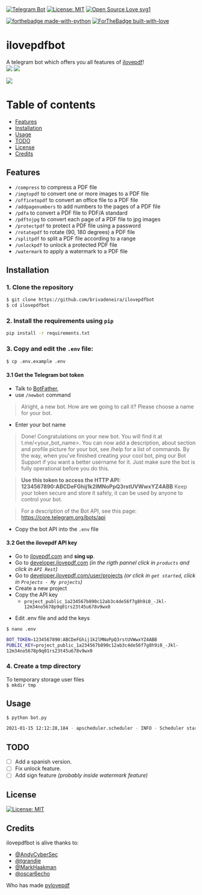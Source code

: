 [![Telegram Bot](https://img.shields.io/badge/Telegram-Bot-blue.svg)](https://t.me/i_love_pdf_bot)
[![License: MIT](https://img.shields.io/badge/License-MIT-yellow.svg)](https://opensource.org/licenses/MIT) [![Open Source Love svg1](https://badges.frapsoft.com/os/v1/open-source.svg?v=103)](https://github.com/ellerbrock/open-source-badges/)
  
[![forthebadge made-with-python](http://ForTheBadge.com/images/badges/made-with-python.svg)](https://www.python.org/)
[![ForTheBadge built-with-love](http://ForTheBadge.com/images/badges/built-with-love.svg)](https://GitHub.com/brivadeneira/)

# ilovepdfbot

A telegram bot which offers you all features of [ilovepdf](https://www.ilovepdf.com/)!  
[![](https://github.com/python-telegram-bot/logos/raw/master/logo-text/png/ptb-logo-text_768.png?raw=true)](https://github.com/python-telegram-bot/python-telegram-bot)
[![](https://www.ilovepdf.com/img/ilovepdf.svg)](https://www.ilovepdf.com)

![](https://media.giphy.com/media/cEgtvpYoEdPfqEYJs9/giphy.gif)

# Table of contents

* [Features](#features)  
* [Installation](#installation)  
* [Usage](#usage)
* [TODO](#todo)
* [License](#license)
* [Credits](#credits)

## Features

* `/compress` to compress a PDF file  
* `/imgtopdf` to convert one or more images to a PDF file  
* `/officetopdf` to convert an office file to a PDF file  
* `/addpagenumbers` to add numbers to the pages of a PDF file  
* `/pdfa` to convert a PDF file to PDF/A standard  
* `/pdftojpg` to convert each page of a PDF file to jpg images  
* `/protectpdf` to protect a PDF file using a password  
* `/rotatepdf` to rotate (90, 180 degrees) a PDF file  
* `/splitpdf` to split a PDF file according to a range  
* `/unlockpdf` to unlock a protected PDF file  
* `/watermark` to apply a watermark to a PDF file

## Installation

### 1. Clone the repository 
``` bash
$ git clone https://github.com/brivadeneira/ilovepdfbot
$ cd ilovepdfbot
```
### 2. Install the requirements using `pip`
``` bash
pip install -r requirements.txt
```
### 3. Copy and edit the `.env` file:
``` bash
$ cp .env.example .env
```
#### 3.1 Get the Telegram bot token
- Talk to [BotFather](https://t.me/BotFather),
- use `/newbot` command
> Alright, a new bot. How are we going to call it? Please choose a name for your bot.

- Enter your bot name

> Done! Congratulations on your new bot. You will find it at t.me/<your_bot_name>. You can now add a description, about section and profile picture for your bot, see /help for a list of commands. By the way, when you've finished creating your cool bot, ping our Bot Support if you want a better username for it. Just make sure the bot is fully operational before you do this.

> **Use this token to access the HTTP API:
1234567890:ABCDeFGhij1k2lMNoPpQ3rstUVWwxYZ4ABB**
Keep your token secure and store it safely, it can be used by anyone to control your bot.

> For a description of the Bot API, see this page: https://core.telegram.org/bots/api

- Copy the bot API into the `.env` file 

#### 3.2 Get the ilovepdf API key

- Go to [ilovepdf.com](https://www.ilovepdf.com/) and **sing up**.
- Go to [developer.ilovepdf.com](https://developer.ilovepdf.com/) *(in the rigth pannel click in `products` and click in `API Rest`)*
- Go to [developer.ilovepdf.com/user/projects](https://developer.ilovepdf.com/user/projects) *(or click in `get started`, click in `Projects - My projects`)*
- Create a new project
- Copy the API key
    - `project_public_1a234567b890c12ab3c4de56f7g8h9i0_-Jkl-
12m34no5678p9q01rs23t45u678v9wx0`

* Edit .env file and add the keys

`$ nano .env`

```bash 
BOT_TOKEN=1234567890:ABCDeFGhij1k2lMNoPpQ3rstUVWwxYZ4ABB
PUBLIC_KEY=project_public_1a234567b890c12ab3c4de56f7g8h9i0_-Jkl-
12m34no5678p9q01rs23t45u678v9wx0
```
### 4. Create a tmp directory

To temporary storage user files    
`$ mkdir tmp`

## Usage
```bash
$ python bot.py

2021-01-15 12:12:28,184 - apscheduler.scheduler - INFO - Scheduler started
```

## TODO

* [ ] Add a spanish version.
* [ ] Fix unlock feature.
* [ ] Add sign feature *(probably inside watermark feature)*

## License 
[![License: MIT](https://img.shields.io/badge/License-MIT-yellow.svg)](https://opensource.org/licenses/MIT)

## Credits

ilovepdfbot is alive thanks to:
- [@AndyCyberSec](https://github.com/AndyCyberSec)
- [@tgrandje](https://github.com/tgrandje)
- [@MarkHaakman](https://github.com/MarkHaakman)
- [@oscar6echo](https://github.com/oscar6echo)

Who has made [pylovepdf](https://github.com/AndyCyberSec/pylovepdf)